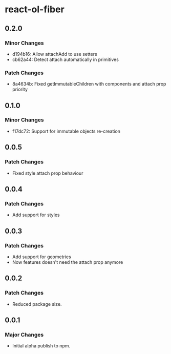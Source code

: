 # react-ol-fiber

## 0.2.0

### Minor Changes

- d194b16: Allow attachAdd to use setters
- cb62a44: Detect attach automatically in primitives

### Patch Changes

- 8a4634b: Fixed getImmutableChildren with components and attach prop priority

## 0.1.0

### Minor Changes

- f17dc72: Support for immutable objects re-creation

## 0.0.5

### Patch Changes

- Fixed style attach prop behaviour

## 0.0.4

### Patch Changes

- Add support for styles

## 0.0.3

### Patch Changes

- Add support for geometries
- Now features doesn't need the attach prop anymore

## 0.0.2

### Patch Changes

- Reduced package size.

## 0.0.1

### Major Changes

- Initial alpha publish to npm.
